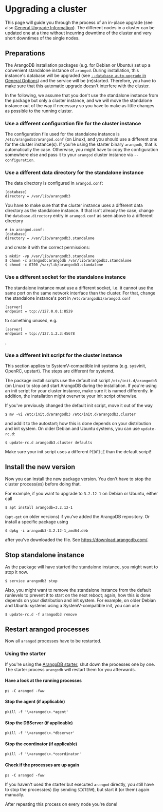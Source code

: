 Upgrading a cluster
===================

This page will guide you through the process of an in-place upgrade (see also
[General Upgrade Information](GeneralUpgradeInformation.md)). The different
nodes in a cluster can be updated one at a time without incurring downtime
of the cluster and very short downtimes of the single nodes.

Preparations
------------

The ArangoDB installation packages (e.g. for Debian or Ubuntu) set up a
convenient standalone instance of `arangod`. During installation, this instance's
database will be upgraded (see [`--database.auto-upgrade` in General
Options](../../Administration/Configuration/GeneralArangod.md#database-upgrade))
and the service will be (re)started. Therefore, you have to make sure that this
automatic upgrade doesn't interfere with the cluster.

In the following, we assume that you don't use the standalone instance from the
package but only a cluster instance, and we will move the standalone instance
out of the way if necessary so you have to make as little changes as possible to
the running cluster.

### Use a different configuration file for the cluster instance

The configuration file used for the standalone instance is
`/etc/arangodb3/arangod.conf` (on Linux), and you should use a different one for
the cluster instance(s). If you're using the starter binary `arangodb`, that is
automatically the case. Otherwise, you might have to copy the configuration
somewhere else and pass it to your `arangod` cluster instance via
`--configuration`.

### Use a different data directory for the standalone instance

The data directory is configured in `arangod.conf`:
```
[database]
directory = /var/lib/arangodb3
```

You have to make sure that the cluster instance uses a different data directory
as the standalone instance. If that isn't already the case, change the
`database.directory` entry in `arangod.conf` as seen above to a different
directory

```
# in arangod.conf:
[database]
directory = /var/lib/arangodb3.standalone
```

and create it with the correct permissions:

```
$ mkdir -vp /var/lib/arangodb3.standalone
$ chown -c arangodb:arangodb /var/lib/arangodb3.standalone
$ chmod -c 0700 /var/lib/arangodb3.standalone
```

### Use a different socket for the standalone instance

The standalone instance must use a different socket, i.e. it cannot use the
same port on the same network interface than the cluster. For that, change the
standalone instance's port in `/etc/arangodb3/arangod.conf`
```
[server]
endpoint = tcp://127.0.0.1:8529
```
to something unused, e.g.
```
[server]
endpoint = tcp://127.1.2.3:45678
```
.

### Use a different init script for the cluster instance

This section applies to SystemV-compatible init systems (e.g. sysvinit, OpenRC,
upstart). The steps are different for systemd.

The package install scripts use the default init script `/etc/init.d/arangodb3`
(on Linux) to stop and start ArangoDB during the installation. If you're using
an init script for your cluster instance, make sure it is named differently.
In addition, the installation might overwrite your init script otherwise.

If you've previously changed the default init script, move it out of the way
```
$ mv -vi /etc/init.d/arangodb3 /etc/init.d/arangodb3.cluster
```
and add it to the autostart; how this is done depends on your distribution and
init system. On older Debian and Ubuntu systems, you can use `update-rc.d`:

```
$ update-rc.d arangodb3.cluster defaults
```

Make sure your init script uses a different `PIDFILE` than the default script!


Install the new version
-----------------------

Now you can install the new package version. You don't have to stop the cluster
process(es) before doing that.

For example, if you want to upgrade to `3.2.12-1` on Debian or Ubuntu, either call

```
$ apt install arangodb=3.2.12-1
```

(`apt-get` on older versions) if you've added the ArangoDB repository. Or
install a specific package using

```
$ dpkg -i arangodb3-3.2.12-1_amd64.deb
```

after you've downloaded the file. See https://download.arangodb.com/.

Stop standalone instance
------------------------

As the package will have started the standalone instance, you might want to
stop it now.

```
$ service arangodb3 stop
```

Also, you might want to remove the standalone instance from the default
runlevels to prevent it to start on the next reboot; again, how this is done
depends on your distribution and init system. For example, on older Debian and
Ubuntu systems using a SystemV-compatible init, you can use

```
$ update-rc.d -f arangodb3 remove
```

Restart arangod processes
-------------------------

Now all `arangod` processes have to be restarted.

### Using the starter

If you're using the [ArangoDB starter](../../Manual/GettingStarted/Starter),
shut down the processes one by one. The starter process `arangodb` will restart
them for you afterwards.

#### Have a look at the running processes

```
ps -C arangod -fww
```

#### Stop the agent (if applicable)

```
pkill -f '\<arangod\>.*agent'
```

#### Stop the DBServer (if applicable)

```
pkill -f '\<arangod\>.*dbserver'
```

#### Stop the coordinator (if applicable)

```
pkill -f '\<arangod\>.*coordinator'
```

#### Check if the processes are up again

```
ps -C arangod -fww
```

If you haven't used the starter but executed `arangod` directly, you still have
to stop the process(es) (by sending `SIGTERM`), but start it (or them) again
manually.

After repeating this process on every node you're done!
